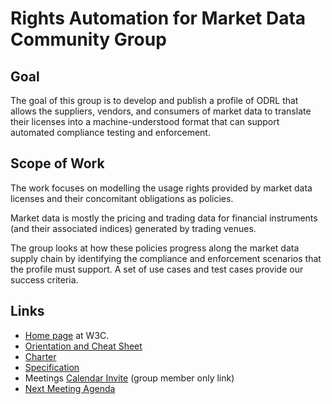 # Rights Automation for Market Data Community Group

## Goal
The goal of this group is to develop and publish a profile of ODRL that allows the suppliers, vendors, and consumers of market data to translate their licenses into a machine-understood format that can support automated compliance testing and enforcement.

## Scope of Work
The work focuses on modelling the usage rights provided by market data licenses and their concomitant obligations as policies. 

Market data is mostly the pricing and trading data for financial instruments (and their associated indices) generated by trading venues. 

The group looks at how these policies progress along the market data supply chain by identifying the compliance and enforcement scenarios that the profile must support. A set of use cases and test cases provide our success criteria.

## Links
* [Home page](https://www.w3.org/community/md-odrl-profile) at W3C.
* [Orientation and Cheat Sheet](./orientation.md)
* [Charter](./CGCharter.html)
* [Specification](./md-odrl-profile.html)
* Meetings [Calendar Invite](http://www.w3.org/2020/04/md-odrl-profile.ics) (group member only link)
* [Next Meeting Agenda](./agendas/md-odrl-profile-agenda-2020-05-13.md)
